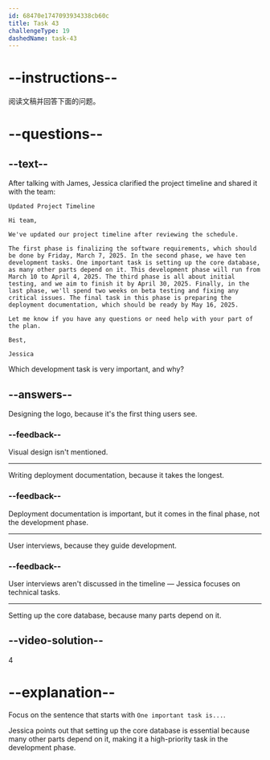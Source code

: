 ```yaml
---
id: 68470e1747093934338cb60c
title: Task 43
challengeType: 19
dashedName: task-43
---
```


<!-- READING -->

# --instructions--

阅读文稿并回答下面的问题。

# --questions--

## --text--

After talking with James, Jessica clarified the project timeline and shared it with the team:

`Updated Project Timeline`

`Hi team,`

`We've updated our project timeline after reviewing the schedule.`

`The first phase is finalizing the software requirements, which should be done by Friday, March 7, 2025. In the second phase, we have ten development tasks. One important task is setting up the core database, as many other parts depend on it. This development phase will run from March 10 to April 4, 2025. The third phase is all about initial testing, and we aim to finish it by April 30, 2025. Finally, in the last phase, we'll spend two weeks on beta testing and fixing any critical issues. The final task in this phase is preparing the deployment documentation, which should be ready by May 16, 2025.`

`Let me know if you have any questions or need help with your part of the plan.`

`Best,`

`Jessica`

Which development task is very important, and why?

## --answers--

Designing the logo, because it's the first thing users see.

### --feedback--

Visual design isn't mentioned.

---

Writing deployment documentation, because it takes the longest.

### --feedback--

Deployment documentation is important, but it comes in the final phase, not the development phase.

---

User interviews, because they guide development.

### --feedback--

User interviews aren't discussed in the timeline — Jessica focuses on technical tasks.

---

Setting up the core database, because many parts depend on it.

## --video-solution--

4

# --explanation--

Focus on the sentence that starts with `One important task is...`.

Jessica points out that setting up the core database is essential because many other parts depend on it, making it a high-priority task in the development phase.
